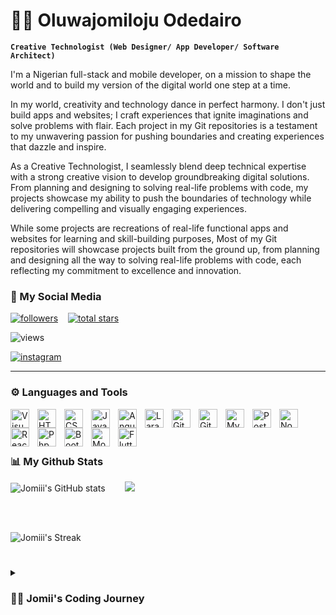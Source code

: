 # 🏄‍♀️ Oluwajomiloju Odedairo

**`Creative Technologist (Web Designer/ App Developer/ Software Architect)`**

I'm a Nigerian full-stack and mobile developer, on a mission to shape the world and to build my version of the digital world one step at a time.

In my world, creativity and technology dance in perfect harmony. I don't just build apps and websites; I craft experiences that ignite imaginations and solve problems with flair. Each project in my Git repositories is a testament to my unwavering passion for pushing boundaries and creating experiences that dazzle and inspire.

As a Creative Technologist, I seamlessly blend deep technical expertise with a strong creative vision to develop groundbreaking digital solutions. From planning and designing to solving real-life problems with code, my projects showcase my ability to push the boundaries of technology while delivering compelling and visually engaging experiences.

While some projects are recreations of real-life functional apps and websites for learning and skill-building purposes, Most of my Git repositories will showcase projects built from the ground up, from planning and designing all the way to solving real-life problems with code, each reflecting my commitment to excellence and innovation.
 
   
### 🪽 My Social Media
<p align="left">
 
  <a href="https://github.com/JOMI18?tab=followers">
  <img alt="followers" title="Follow me on Github" src="https://custom-icon-badges.demolab.com/github/followers/JOMI18?color=236ad3&labelColor=1155ba&style=for-the-badge&logo=person-add&label=Follow&logoColor=white"/></a> 
  &nbsp;&nbsp;
  <a href="https://github.com/JOMI18?tab=repositories&sort=stargazers">
  <img alt="total stars" title="Total stars on GitHub" src="https://custom-icon-badges.demolab.com/github/stars/JOMI18?color=55960c&style=for-the-badge&labelColor=488207&logo=star"/></a> &nbsp;&nbsp;    
  
  ![views](https://komarev.com/ghpvc/?username=your-github-JOMI18&style=for-the-badge)
   </p>
  
   <p>
   <a href="https://www.instagram.com/jomi.loju_x/">
    <img  title="My IG Profile" src="https://custom-icon-badges.demolab.com/badge/instagram-pink?style=for-the-badge&logo=instagram&logoColor=red" alt="instagram"/>
  </a>
   </p>



---


### ⚙️ Languages and Tools

<img align="left" alt="Visual Studio Code" width="30px" style="padding-right:10px;" src="https://cdn.jsdelivr.net/gh/devicons/devicon/icons/vscode/vscode-original.svg"  />
<img align="left" alt="HTML" width="30px" style="padding-right:10px;" src="https://cdn.jsdelivr.net/gh/devicons/devicon/icons/html5/html5-original.svg" />
<img align="left" alt="CSS" width="30px" style="padding-right:10px;" src="https://cdn.jsdelivr.net/gh/devicons/devicon/icons/css3/css3-original.svg" />
<img align="left" alt="JavaScript" width="30px" style="padding-right:10px;" src="https://cdn.jsdelivr.net/gh/devicons/devicon/icons/javascript/javascript-original.svg" />
<img align="left" alt="Angular" width="30px" style="padding-right:10px;" src="https://cdn.jsdelivr.net/gh/devicons/devicon/icons/angularjs/angularjs-original.svg" />
<img align="left" alt="Laravel" width="30px" style="padding-right:10px;" src="https://cdn.jsdelivr.net/gh/devicons/devicon@latest/icons/laravel/laravel-original.svg" />
<img align="left" alt="Git" width="30px" style="padding-right:10px;" src="https://cdn.jsdelivr.net/gh/devicons/devicon/icons/git/git-original.svg"  />
<img align="left" alt="GitHub" width="30px" style="padding-right:10px;" src="https://cdn.jsdelivr.net/gh/devicons/devicon/icons/github/github-original.svg" />
<img align="left" alt="MySQL" width="30px" style="padding-right:10px;" src="https://cdn.jsdelivr.net/gh/devicons/devicon/icons/mysql/mysql-original.svg"  />
<img align="left" alt="Postman" width="30px" style="padding-right:10px;" src="https://cdn.jsdelivr.net/gh/devicons/devicon@latest/icons/postman/postman-original.svg" />
<img align="left" alt="NodeJS" width="30px" style="padding-right:10px;" src="https://cdn.jsdelivr.net/gh/devicons/devicon/icons/nodejs/nodejs-original.svg" />
<img align="left" alt="React" width="30px" style="padding-right:10px;" src="https://cdn.jsdelivr.net/gh/devicons/devicon/icons/react/react-original.svg" />
<img align="left" alt="Php" width="30px" style="padding-right:10px;" src="https://cdn.jsdelivr.net/gh/devicons/devicon@latest/icons/php/php-original.svg" />
<img align="left" alt="Bootstrap" width="30px" style="padding-right:10px;" src="https://cdn.jsdelivr.net/gh/devicons/devicon@latest/icons/bootstrap/bootstrap-original.svg" />
<img align="left" alt="MongoDB" width="30px" style="padding-right:10px;" src="https://cdn.jsdelivr.net/gh/devicons/devicon/icons/mongodb/mongodb-original.svg"  />
<img align="left" alt="Flutter" width="30px" style="padding-right:10px;" src="https://cdn.jsdelivr.net/gh/devicons/devicon@latest/icons/flutter/flutter-original.svg" />
          
<br /><br />

#


### 📊 My Github Stats

![Jomiii's GitHub stats](https://github-readme-stats.vercel.app/api?username=JOMI18&show_icons=true&theme=gruvbox) 
&nbsp;&nbsp;&nbsp;&nbsp;&nbsp;&nbsp;
![](https://github-readme-stats.vercel.app/api/top-langs/?username=JOMI18&theme=gruvbox&hide_border=false&include_all_commits=true&count_private=true&layout=compact)

<br />
<br />

![Jomiii's Streak](https://streak-stats.demolab.com?user=JOMI18&theme=gruvbox&border_radius=4.5) 


#

<details>
 <summary><h3>👨‍💻 Jomii's Coding Journey</h3></summary>
          
When I embarked on this coding journey, I had nothing but a laptop and a dream.

I was a fresh high school graduate brimming with curiosity and a hunger to explore the vast expanse of the digital universe. Little did I know that what began as a fleeting interest would soon evolve into an all-consuming passion.

In those early days, every line of code felt like a discovery, every bug a puzzle waiting to be solved. 
But with each challenge came moments of doubt – moments where I grappled with complex concepts, battled imposter syndrome, and faced setbacks that tested my resolve.Yet, through it all, one thing remained constant: my unwavering fascination with computers and the boundless possibilities of the programming world. 
It wasn't just about writing code; it was about crafting solutions, shaping experiences, and breathing life into ideas.

Each hurdle became a stepping stone, propelling me forward on this exhilarating journey of self-discovery and growth. And as I look back now, I realize that every struggle, every setback was merely a chapter in the story of my evolution as a coder – a story fueled by passion, perseverance, and an insatiable thirst for knowledge.

So here I stand, a testament to the transformative power of a single decision – the decision to embrace the unknown, to chase my dreams, and to never stop learning. And as I continue to navigate this ever-changing landscape of zeros and ones, I do so with a renewed sense of purpose and an unyielding determination to leave my mark on the digital world.


